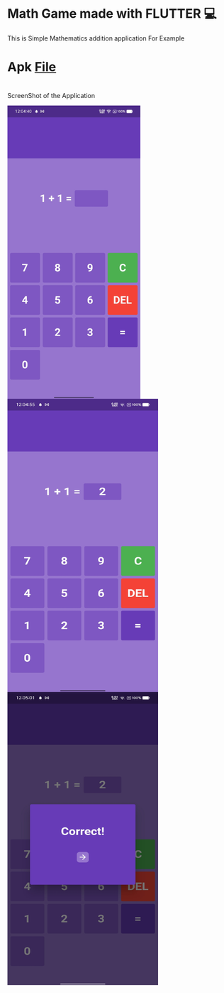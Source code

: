 # Math Game made with FLUTTER 💻
This is Simple Mathematics addition application 
For Example 
# Apk [File](https://drive.google.com/file/d/1rlCEcXjcm7qMpj3TGPuIGaOqw2UMl2Ox/view?usp=sharing)
#
ScreenShot of the Application 

<img align="left" src="1.jpg" style="width:300px; height:660px"/>
<img align="center" src="2.jpg" style="width:340px; height:660px"/>
<img src="3.jpg" style="width:340px; height:660px"/>
